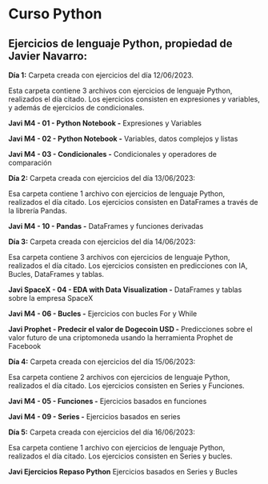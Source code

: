 # Curso Python
## Ejercicios de lenguaje Python, propiedad de Javier Navarro:

__Día 1:__
Carpeta creada con ejercicios del día 12/06/2023.

Esta carpeta contiene 3 archivos con ejercicios de lenguaje Python, realizados el día citado.
Los ejercicios consisten en expresiones y variables, y además de ejercicios de condicionales.
  
__Javi M4 - 01 - Python Notebook -__ Expresiones y Variables
    
__Javi M4 - 02 - Python Notebook -__ Variables, datos complejos y listas
    
__Javi M4 - 03 - Condicionales -__ Condicionales y operadores de comparación
    
__Día 2:__ 
Carpeta creada con ejercicios del día 13/06/2023:

Esa carpeta contiene 1 archivo con ejercicios de lenguaje Python, realizados el día citado.
Los ejercicios consisten en DataFrames a través de la librería Pandas.
    
__Javi M4 - 10 - Pandas -__ DataFrames y funciones derivadas

__Día 3:__ 
Carpeta creada con ejercicios del día 14/06/2023:

Esa carpeta contiene 3 archivos con ejercicios de lenguaje Python, realizados el día citado.
Los ejercicios consisten en predicciones con IA, Bucles, DataFrames y tablas.

__Javi SpaceX - 04 - EDA with Data Visualization -__ DataFrames y tablas sobre la empresa SpaceX

__Javi M4 - 06 - Bucles -__ Ejercicios con bucles For y While

__Javi Prophet - Predecir el valor de Dogecoin USD -__ Predicciones sobre el valor futuro de una criptomoneda usando la herramienta Prophet de Facebook

__Día 4:__ 
Carpeta creada con ejercicios del día 15/06/2023:

Esa carpeta contiene 2 archivos con ejercicios de lenguaje Python, realizados el día citado.
Los ejercicios consisten en Series y Funciones.

__Javi M4 - 05 - Funciones -__ Ejercicios basados en funciones

__Javi M4 - 09 - Series -__ Ejercicios basados en series

__Día 5:__ 
Carpeta creada con ejercicios del día 16/06/2023:

Esa carpeta contiene 1 archivo con ejercicios de lenguaje Python, realizados el día citado.
Los ejercicios consisten en Series y bucles.

__Javi Ejercicios Repaso Python__ Ejercicios basados en Series y Bucles
